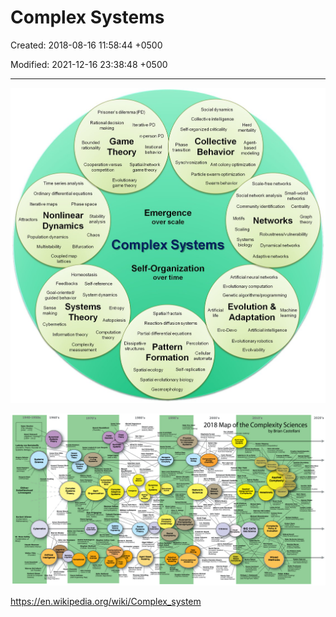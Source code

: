 # Complex Systems

Created: 2018-08-16 11:58:44 +0500

Modified: 2021-12-16 23:38:48 +0500

---

![](media/Complex-Systems-image1.jpg)

![image](media/Complex-Systems-image2.jpg)

<https://en.wikipedia.org/wiki/Complex_system>
